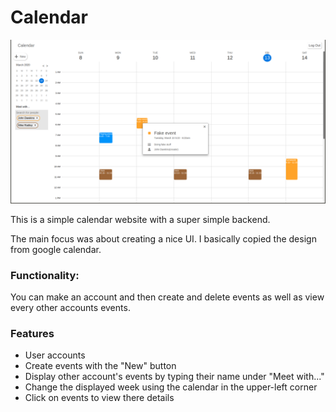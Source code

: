 
# Calendar

![alt text](https://raw.githubusercontent.com/jackdawkins11/calendar/master/img/screenshot.png)

This is a simple calendar website with a super simple backend.

The main focus was about creating a nice UI. I basically copied the design from google calendar.

### Functionality:

You can make an account and then create and delete events as well as view every other accounts events.

### Features

* User accounts
* Create events with the "New" button
* Display other account's events by typing their name under "Meet with..."
* Change the displayed week using the calendar in the upper-left corner
* Click on events to view there details


